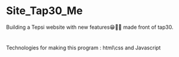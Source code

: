 # Site_Tap30_Me
Building a Tepsi website with new features😁👨‍💻  made front of tap30.
#
Technologies for making this program :  html\css and Javascript
